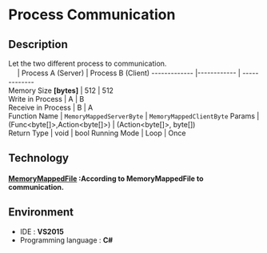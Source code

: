 # Process Communication
## Description
Let the two different process to communication.  
　 | Process A            (Server) | Process B       (Client)
------------- |------------ | -------------        
Memory Size **\[bytes\]** | 512 | 512    
Write in Process | A         |       B   
Receive in Process | B      |       A  
Function Name | `MemoryMappedServerByte` |   `MemoryMappedClientByte`
Params |  (Func<byte\[\]>,Action<byte\[\]>) | (Action<byte\[\]>, byte\[\])  
Return Type | void | bool
Running Mode | Loop | Once
## Technology
#### [MemoryMappedFile](https://docs.microsoft.com/en-us/dotnet/api/system.io.memorymappedfiles.memorymappedfile?view=net-5.0 "Title") :According to MemoryMappedFile to communication.
## Environment
* IDE : **VS2015** 
* Programming language : **C#**
